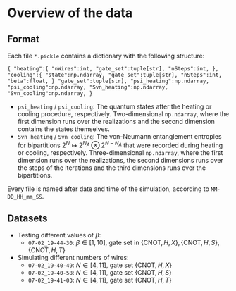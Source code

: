# Overview of the data

## Format

Each file `*.pickle` contains a dictionary with the following structure:

``
{
    "heating":{
        "nWires":int,
        "gate_set":tuple[str],
        "nSteps":int,
    },
    "cooling":{
        "state":np.ndarray,
        "gate_set":tuple[str],
        "nSteps":int,
        "beta":float,
    }
    "gate_set":tuple[str],
    "psi_heating":np.ndarray,
    "psi_cooling":np.ndarray,
    "Svn_heating":np.ndarray,
    "Svn_cooling":np.ndarray,
}
``

* `psi_heating` / `psi_cooling`: The quantum states after the heating or cooling procedure, respectively. Two-dimensional `np.ndarray`, where the first dimension runs over the realizations and the second dimension contains the states themselves.
* `Svn_heating` / `Svn_cooling`: The von-Neumann entanglement entropies for bipartitions $2^N\mapsto 2^{N_A}\otimes 2^{N-N_A}$ that were recorded during heating or cooling, respectively. Three-dimensional `np.ndarray`, where the first dimension runs over the realizations, the second dimensions runs over the steps of the iterations and the third dimensions runs over the bipartitions.

Every file is named after date and time of the simulation, according to `MM-DD_HH_mm_SS`.

## Datasets

* Testing different values of $\beta$:
    * `07-02_19-44-30`: $`\beta\in [1,10]`$, gate set in $`\{\text{CNOT},H,X\},\{\text{CNOT},H,S\},\{\text{CNOT},H,T\}`$
* Simulating different numbers of wires:
    * `07-02_19-40-49`: $`N\in [4,11]`$, gate set $`\{\text{CNOT},H,X\}`$
    * `07-02_19-40-58`: $`N\in [4,11]`$, gate set $`\{\text{CNOT},H,S\}`$
    * `07-02_19-41-03`: $`N\in [4,11]`$, gate set $`\{\text{CNOT},H,T\}`$